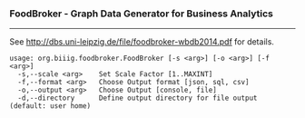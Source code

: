 ### FoodBroker - Graph Data Generator for Business Analytics
***

See http://dbs.uni-leipzig.de/file/foodbroker-wbdb2014.pdf for details.

    usage: org.biiig.foodbroker.FoodBroker [-s <arg>] [-o <arg>] [-f <arg>]
      -s,--scale <arg>    Set Scale Factor [1..MAXINT]
      -f,--format <arg>   Choose Output format [json, sql, csv]
      -o,--output <arg>   Choose Output [console, file]
      -d,--directory      Define output directory for file output (default: user home)
